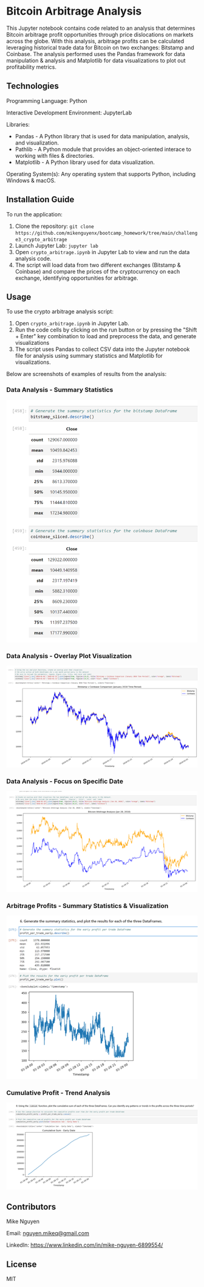 # Bitcoin Arbitrage Analysis

This Jupyter notebook contains code related to an analysis that determines Bitcoin arbitrage profit opportunities through price dislocations on markets across the globe.  With this analysis, arbitrage profits can be calculated leveraging historical trade data for Bitcoin on two exchanges: Bitstamp and Coinbase. The analysis performed uses the Pandas framework for data manipulation & analysis and Matplotlib for data visualizations to plot out profitability metrics.

## Technologies

Programming Language: Python

Interactive Development Environment: JupyterLab


Libraries: 
- Pandas - A Python library that is used for data manipulation, analysis, and visualization. 
- Pathlib - A Python module that provides an object-oriented interace to working with files & directories.
- Matplotlib - A Python library used for data visualization. 

Operating System(s):  Any operating system that supports Python, including Windows & macOS.

## Installation Guide

To run the application:

1. Clone the repository: `git clone https://github.com/mikenguyenx/bootcamp_homework/tree/main/challenge3_crypto_arbitrage`
2. Launch Jupyter Lab: `jupyter lab`
3. Open `crypto_arbitrage.ipynb` in Jupyter Lab to view and run the data analysis code.
4. The script will load data from two different exchanges (Bitstamp & Coinbase) and compare the prices of the cryptocurrency on each exchange, identifying opportunities for arbitrage.


## Usage

To use the crypto arbitrage analysis script:

1. Open `crypto_arbitrage.ipynb` in Jupyter Lab.
2. Run the code cells by clicking on the run button or by pressing the "Shift + Enter" key combination to load and preprocess the data, and generate visualizations
3. The script uses Pandas to collect CSV data into the Jupyter notebook file for analysis using summary statistics and Matplotlib for visualizations.

Below are screenshots of examples of results from the analysis:

### Data Analysis - Summary Statistics

![summary_statistics](https://github.com/mikenguyenx/bootcamp_homework/blob/main/challenge3_crypto_arbitrage/summary_statistics.png)

### Data Analysis - Overlay Plot Visualization

![overlay_plot](https://github.com/mikenguyenx/bootcamp_homework/blob/main/challenge3_crypto_arbitrage/overlay_plot_visualization.png)

### Data Analysis - Focus on Specific Date

![day_arbitrage](https://github.com/mikenguyenx/bootcamp_homework/blob/main/challenge3_crypto_arbitrage/day_arbitrage_analysis.png)

### Arbitrage Profits - Summary Statistics & Visualization

![profit_per_trade](https://github.com/mikenguyenx/bootcamp_homework/blob/main/challenge3_crypto_arbitrage/profit_per_trade_visualization.png)

### Cumulative Profit - Trend Analysis

![cumsum](https://github.com/mikenguyenx/bootcamp_homework/blob/main/challenge3_crypto_arbitrage/cumsum.png)


## Contributors

Mike Nguyen

Email: nguyen.mikeq@gmail.com

LinkedIn: https://www.linkedin.com/in/mike-nguyen-6899554/

## License

MIT